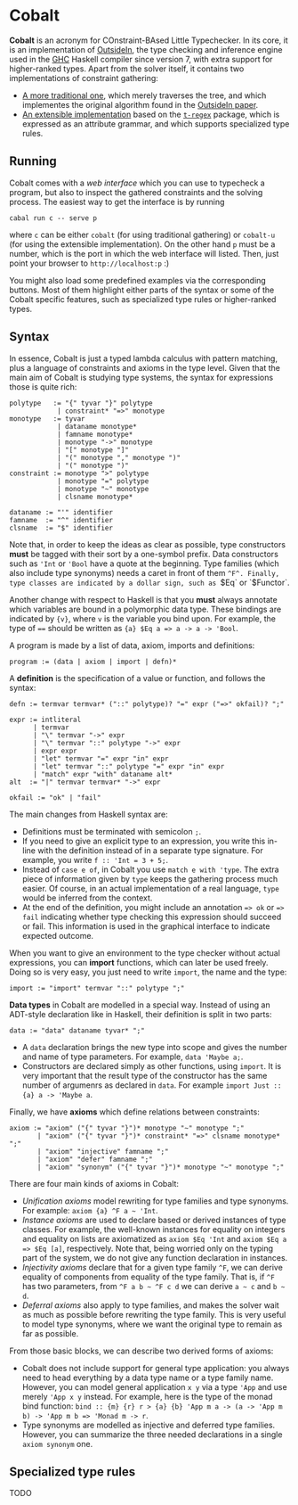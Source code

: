 Cobalt
======

**Cobalt** is an acronym for COnstraint-BAsed Little Typechecker. In its core, it is an implementation of [OutsideIn](http://research.microsoft.com/en-us/um/people/simonpj/papers/constraints/jfp-outsidein.pdf), the type checking and inference engine used in the [GHC](https://www.haskell.org/ghc/) Haskell compiler since version 7, with extra support for higher-ranked types. Apart from the solver itself, it contains two implementations of constraint gathering:

  * [A more traditional one](https://github.com/serras/cobalt/blob/master/src/Cobalt/OutsideIn/Gather.hs), which merely traverses the tree, and which implementes the original algorithm found in the [OutsideIn paper](http://research.microsoft.com/en-us/um/people/simonpj/papers/constraints/jfp-outsidein.pdf).
  * [An extensible implementation](https://github.com/serras/cobalt/blob/master/src/Cobalt/Script/Gather.hs) based on the [`t-regex`](https://github.com/serras/t-regex) package, which is expressed as an attribute grammar, and which supports specialized type rules.

## Running

Cobalt comes with a *web interface* which you can use to typecheck a program, but also to inspect the gathered constraints and the solving process. The easiest way to get the interface is by running

```
cabal run c -- serve p
```

where `c` can be either `cobalt` (for using traditional gathering) or `cobalt-u` (for using the extensible implementation). On the other hand `p` must be a number, which is the port in which the web interface will listed. Then, just point your browser to `http://localhost:p` :)

You might also load some predefined examples via the corresponding buttons. Most of them highlight either parts of the syntax or some of the Cobalt specific features, such as specialized type rules or higher-ranked types.

## Syntax

In essence, Cobalt is just a typed lambda calculus with pattern matching, plus a language of constraints and axioms in the type level. Given that the main aim of Cobalt is studying type systems, the syntax for expressions those is quite rich:

```
polytype   := "{" tyvar "}" polytype
            | constraint* "=>" monotype
monotype   := tyvar
            | dataname monotype*
            | famname monotype*
            | monotype "->" monotype
            | "[" monotype "]"
            | "(" monotype "," monotype ")"
            | "(" monotype ")"
constraint := monotype ">" polytype
            | monotype "=" polytype
            | monotype "~" monotype
            | clsname monotype*

dataname := "'" identifier
famname  := "^" identifier
clsname  := "$" identifier
```

Note that, in order to keep the ideas as clear as possible, type constructors **must** be tagged with their sort by a one-symbol prefix. Data constructors such as `'Int` or `'Bool` have a quote at the beginning. Type families (which also include type synonyms) needs a caret in front of them `^F^. Finally, type classes are indicated by a dollar sign, such as `$Eq` or `$Functor`.

Another change with respect to Haskell is that you **must** always annotate which variables are bound in a polymorphic data type. These bindings are indicated by `{v}`, where `v` is the variable you bind upon. For example, the type of `==` should be written as `{a} $Eq a => a -> a -> 'Bool`.

A program is made by a list of data, axiom, imports and definitions:

```
program := (data | axiom | import | defn)*
```

A **definition** is the specification of a value or function, and follows the syntax:

```
defn := termvar termvar* ("::" polytype)? "=" expr ("=>" okfail)? ";"

expr := intliteral
      | termvar
	  | "\" termvar "->" expr
	  | "\" termvar "::" polytype "->" expr
	  | expr expr
	  | "let" termvar "=" expr "in" expr
	  | "let" termvar "::" polytype "=" expr "in" expr
	  | "match" expr "with" dataname alt*
alt  := "|" termvar termvar* "->" expr

okfail := "ok" | "fail"
```

The main changes from Haskell syntax are:

  * Definitions must be terminated with semicolon `;`.
  * If you need to give an explicit type to an expression, you write this in-line with the definition instead of in a separate type signature. For example, you write `f :: 'Int = 3 + 5;`.
  * Instead of `case e of`, in Cobalt you use `match e with 'type`. The extra piece of information given by `type` keeps the gathering process much easier. Of course, in an actual implementation of a real language, `type` would be inferred from the context.
  * At the end of the definition, you might include an annotation `=> ok` or `=> fail` indicating whether type checking this expression should succeed or fail. This information is used in the graphical interface to indicate expected outcome.

When you want to give an environment to the type checker without actual expressions, you can **import** functions, which can later be used freely. Doing so is very easy, you just need to write `import`, the name and the type:

```
import := "import" termvar "::" polytype ";"
```

**Data types** in Cobalt are modelled in a special way. Instead of using an ADT-style declaration like in Haskell, their definition is split in two parts:

```
data := "data" dataname tyvar* ";"
```

  * A `data` declaration brings the new type into scope and gives the number and name of type parameters. For example, `data 'Maybe a;`.
  * Constructors are declared simply as other functions, using `import`. It is very important that the result type of the constructor has the same number of argumenrs as declared in `data`. For example `import Just :: {a} a -> 'Maybe a`.

Finally, we have **axioms** which define relations between constraints:

```
axiom := "axiom" ("{" tyvar "}")* monotype "~" monotype ";"
       | "axiom" ("{" tyvar "}")* constraint* "=>" clsname monotype* ";"
	   | "axiom" "injective" famname ";"
	   | "axiom" "defer" famname ";"
	   | "axiom" "synonym" ("{" tyvar "}")* monotype "~" monotype ";"
```

There are four main kinds of axioms in Cobalt:

  * *Unification axioms* model rewriting for type families and type synonyms. For example: `axiom {a} ^F a ~ 'Int`.
  * *Instance axioms* are used to declare based or derived instances of type classes. For example, the well-known instances for equality on integers and equality on lists are axiomatized as `axiom $Eq 'Int` and `axiom $Eq a => $Eq [a]`, respectively. Note that, being worried only on the typing part of the system, we do not give any function declaration in instances.
  * *Injectivity axioms* declare that for a given type family `^F`, we can derive equality of components from equality of the type family. That is, if `^F` has two parameters, from `^F a b ~ ^F c d` we can derive `a ~ c` and `b ~ d`.
  * *Deferral axioms* also apply to type families, and makes the solver wait as much as possible before rewriting the type family. This is very useful to model type synonyms, where we want the original type to remain as far as possible.

From those basic blocks, we can describe two derived forms of axioms:

  * Cobalt does not include support for general type application: you always need to head everything by a data type name or a type family name. However, you can model general application `x y` via a type `'App` and use merely `'App x y` instead. For example, here is the type of the monad bind function: `bind :: {m} {r} r > {a} {b} 'App m a -> (a -> 'App m b) -> 'App m b => 'Monad m -> r`.
  * Type synonyms are modelled as injective and deferred type families. However, you can summarize the three needed declarations in a single `axiom synonym` one.

## Specialized type rules

TODO
